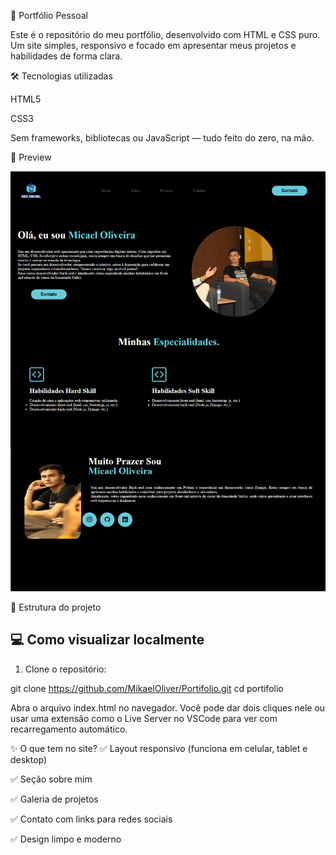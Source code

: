 💼 Portfólio Pessoal

Este é o repositório do meu portfólio, desenvolvido com HTML e CSS puro. Um site simples, responsivo e focado em apresentar meus projetos e habilidades de forma clara.

🛠 Tecnologias utilizadas

HTML5

CSS3

Sem frameworks, bibliotecas ou JavaScript — tudo feito do zero, na mão.

📸 Preview

<!-- markdownlint-capture -->
![HOME](./images/projeto-portfolio.png)

📁 Estrutura do projeto

## 💻 Como visualizar localmente

1. Clone o repositório:


git clone https://github.com/MikaelOliver/Portifolio.git
cd portifolio




Abra o arquivo index.html no navegador.
Você pode dar dois cliques nele ou usar uma extensão como o Live Server no VSCode para ver com recarregamento automático.

✨ O que tem no site?
✅ Layout responsivo (funciona em celular, tablet e desktop)

✅ Seção sobre mim

✅ Galeria de projetos

✅ Contato com links para redes sociais

✅ Design limpo e moderno




